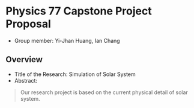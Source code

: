 # Physics 77 Capstone Project Proposal

- Group member: Yi-Jhan Huang, Ian Chang

## Overview
- Title of the Research: Simulation of Solar System
- Abstract:
> Our research project is based on the current physical detail of solar system.